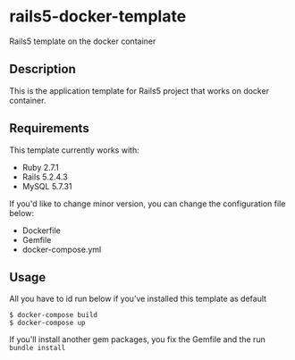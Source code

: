 # rails5-docker-template
Rails5 template on the docker container

## Description

This is the application template for Rails5 project that works on docker container.

## Requirements

This template currently works with:

- Ruby 2.7.1
- Rails 5.2.4.3
- MySQL 5.7.31

If you'd like to change minor version,  you can change the configuration file below:

- Dockerfile
- Gemfile
- docker-compose.yml

## Usage

All you have to id run below if you’ve installed this template as default 

```
$ docker-compose build
$ docker-compose up
```

If you'll install another gem packages, you fix the Gemfile and the run `bundle install`
